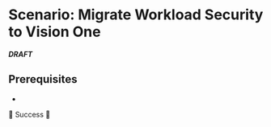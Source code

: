 # Scenario: Migrate Workload Security to Vision One

***DRAFT***

## Prerequisites

- 

🎉 Success 🎉
